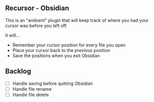 ## Recursor - Obsidian

This is an "ambient" plugin that will keep track of where you had your cursor was before you left off.

It will...

- Remember your cursor position for every file you open 
- Place your cursor back to the previous position 
- Save the positions when you exit Obsidian

## Backlog
- [ ] Handle saving before quitting Obsidian
- [ ] Handle file rename
- [ ] Handle file delete